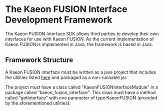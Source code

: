 # The Kaeon FUSION Interface Development Framework

The Kaeon FUSION Interface SDK allows third parties to develop their own interfaces for use with Kaeon FUSION.
As the current implementation of Kaeon FUSION is implemented in Java,
the framework is based in Java.

## Framework Structure

A Kaeon FUSION interface must be written as a java project that includes the utilities listed [here]() and packaged as a non-runnable jar.

The project must have a class called "KaeonFUSIONInterfaceModule" in a package called "kaeon_fusion_interface".
This class must have a method called "getInterface" with one parameter of type KaeonFUSION (provided by the aforementioned utilities).